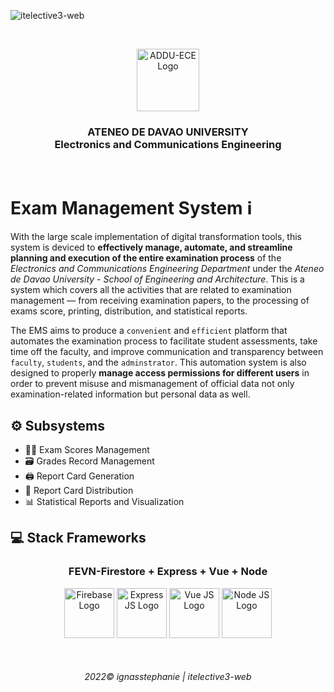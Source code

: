 ![itelective3-web](https://socialify.git.ci/ignasstephanie/itelective3-web/image?font=Inter&forks=1&issues=1&owner=1&pattern=Floating%20Cogs&pulls=1&stargazers=1&theme=Light)

</br><p align="center"><a href="https://www.facebook.com/EnggArchi" target="_blank"><img width="100" src="https://scontent.fcgy2-1.fna.fbcdn.net/v/t39.30808-6/294080708_542060584374747_5401035328925890890_n.jpg?_nc_cat=108&ccb=1-7&_nc_sid=09cbfe&_nc_eui2=AeH-fHD5cTCNacrHzw5y4lo40Xdmp_ZV1UTRd2an9lXVRHQyOweZQ9XewXxc-ecQN-rjEAwd42P-4uDzoWb4tfc9&_nc_ohc=OiD2NBMfrRQAX-sCbci&_nc_ht=scontent.fcgy2-1.fna&oh=00_AT87pGcU6vUDgpdCUx4PqeoDcT9Qx4nDjs6PjGoWN7yQGQ&oe=62F0497C" alt="ADDU-ECE Logo"></a></p>
<h3 align="center">ATENEO DE DAVAO UNIVERSITY</br>Electronics and Communications Engineering</h3></br>

# Exam Management System ℹ️
With the large scale implementation of digital transformation tools, this system is deviced to **effectively manage, automate, and streamline planning and execution of the entire examination process** of the *Electronics and Communications Engineering Department* under the *Ateneo de Davao University - School of Engineering and Architecture*. This is a system which covers all the activities that are related to examination management — from receiving examination papers, to the processing of exams score, printing, distribution, and statistical reports.

The EMS aims to produce a `convenient` and `efficient` platform that automates the examination process to facilitate student assessments, take time off the faculty, and improve communication and transparency between `faculty`, `students`, and the `adminstrator`.  This automation system is also designed to properly **manage access permissions for different users** in order to prevent misuse and mismanagement of official data not only examination-related information but personal data as well. 

## ⚙ Subsystems
* ✍🏻 Exam Scores Management 
* 🗃️ Grades Record Management
* 🖨️ Report Card Generation
* 📇 Report Card Distribution
* 📊 Statistical Reports and Visualization

## 💻 Stack Frameworks 
<h3 align="center">FEVN-Firestore + Express + Vue + Node</h3>

<p align="center">
    <a href="https://firebase.google.com/"><img width="80" src="https://encrypted-tbn0.gstatic.com/images?q=tbn:ANd9GcQu5ZDlfzcy8qDw6CU_keHSSEgbkGJVwq0HTA&usqp=CAU" alt="Firebase Logo"></a>
    <a href="https://expressjs.com/"><img width="80" src="https://cdn.icon-icons.com/icons2/2699/PNG/512/expressjs_logo_icon_169185.png" alt="Express JS Logo"></a>
    <a href="https://vuejs.org/"><img width="80" src="https://vuejs.org/images/logo.png" alt="Vue JS Logo"></a>
    <a href="https://nodejs.org/en/"><img width="80" src="https://cdn-icons-png.flaticon.com/512/5968/5968322.png" alt="Node JS Logo"></a>
</p>

</br><h6 align="center">2022©️ ignasstephanie | itelective3-web</h6>
